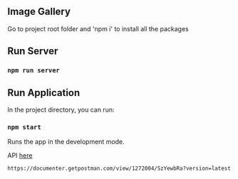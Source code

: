 ## Image Gallery

Go to project root folder  and 'npm i' to install all the packages

## Run Server 

### `npm run server`

## Run Application  

In the project directory, you can run:

### `npm start`

Runs the app in the development mode.<br />


API <a href="https://documenter.getpostman.com/view/1272004/SzYewbRa?version=latest"> here</a> 

`https://documenter.getpostman.com/view/1272004/SzYewbRa?version=latest`



